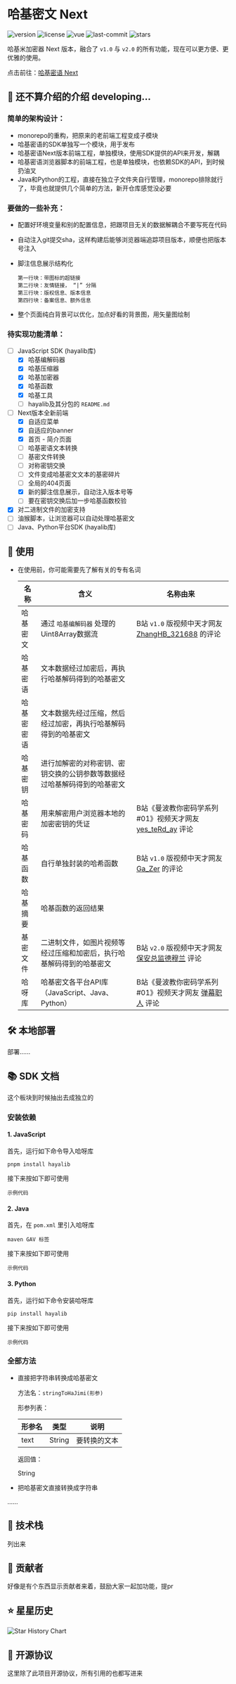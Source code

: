 # 哈基密文 Next

![version](https://img.shields.io/badge/version-3.0.0-blue) ![license](https://img.shields.io/badge/license-GPLv3-green) ![vue](https://img.shields.io/badge/vue-3.5.x-4FC08D) ![last-commit](https://img.shields.io/github/last-commit/wifi504/translate-ha-jimi) ![stars](https://img.shields.io/github/stars/wifi504/translate-ha-jimi?style=social)

哈基米加密器 Next 版本，融合了 `v1.0` 与 `v2.0` 的所有功能，现在可以更方便、更优雅的使用。

点击前往：[哈基密语 Next](https://lhlnb.top/hajimi)

## 📖 还不算介绍的介绍 developing...

### 简单的架构设计：

- monorepo的重构，把原来的老前端工程变成子模块
- 哈基密语的SDK单独写一个模块，用于发布
- 哈基密语Next版本前端工程，单独模块，使用SDK提供的API来开发，解耦
- 哈基密语浏览器脚本的前端工程，也是单独模块，也依赖SDK的API，到时候扔油叉
- Java和Python的工程，直接在独立子文件夹自行管理，monorepo排除就行了，毕竟也就提供几个简单的方法，新开仓库感觉没必要

### 要做的一些补充：

- 配置好环境变量和别的配置信息，把跟项目无关的数据解耦合不要写死在代码

- 自动注入git提交sha，这样构建后能够浏览器端追踪项目版本，顺便也把版本号注入

- 脚注信息展示结构化

  ```
  第一行块：带图标的超链接
  第二行块：友情链接， “|” 分隔
  第三行块：版权信息、版本信息
  第四行块：备案信息、额外信息
  ```

- 整个页面纯白背景可以优化，加点好看的背景图，用矢量图绘制

### 待实现功能清单：

- [ ] JavaScript SDK (hayalib库)
  - [x] 哈基编解码器
  - [x] 哈基压缩器
  - [x] 哈基加密器
  - [x] 哈基函数
  - [x] 哈基工具
  - [ ] hayalib及其分包的 `README.md`
- [ ] Next版本全新前端
  - [x] 自适应菜单
  - [x] 自适应的banner
  - [x] 首页 - 简介页面
  - [ ] 哈基密语文本转换
  - [ ] 基密文件转换
  - [ ] 对称密钥交换
  - [ ] 文件变成哈基密文文本的基密碎片
  - [ ] 全局的404页面
  - [x] 新的脚注信息展示，自动注入版本号等
  - [ ] 要在密钥交换后加一步哈基函数校验

- [x] 对二进制文件的加密支持
- [ ] 油猴脚本，让浏览器可以自动处理哈基密文
- [ ] Java、Python平台SDK (hayalib库)

## 🚀 使用

- 在使用前，你可能需要先了解有关的专有名词

  | 名称       | 含义                                                         | 名称由来                                                     |
  | ---------- | ------------------------------------------------------------ | ------------------------------------------------------------ |
  | 哈基密文   | 通过 `哈基编解码器` 处理的Uint8Array数据流                   | B站 `v1.0` 版视频中天才网友 [ZhangHB_321688](https://space.bilibili.com/488486599) 的评论 |
  | 哈基密语   | 文本数据经过加密后，再执行哈基解码得到的哈基密文             |                                                              |
  | 哈基密密语 | 文本数据先经过压缩，然后经过加密，再执行哈基解码得到的哈基密文 |                                                              |
  | 哈基密钥   | 进行加解密的对称密钥、密钥交换的公钥参数等数据经过哈基解码得到的哈基密文 |                                                              |
  | 哈基密码   | 用来解密用户浏览器本地的加密密钥的凭证                       | B站《曼波教你密码学系列#01》视频天才网友 [yes_teRd_ay](https://space.bilibili.com/152106169) 评论 |
  | 哈基函数   | 自行单独封装的哈希函数                                       | B站 `v1.0` 版视频中天才网友 [Ga_Zer](https://space.bilibili.com/325379055) 的评论 |
  | 哈基摘要   | 哈基函数的返回结果                                           |                                                              |
  | 基密文件   | 二进制文件，如图片视频等经过压缩和加密后，执行哈基解码得到的哈基密文 | B站 `v2.0` 版视频中天才网友 [保安总监德穆兰](https://space.bilibili.com/3493117265185483) 评论 |
  | 哈呀库     | 哈基密文各平台API库（JavaScript、Java、Python）              | B站《曼波教你密码学系列#01》视频天才网友 [弹幕职人](https://space.bilibili.com/9611100) 评论 |

## 🛠️ 本地部署

部署……

## 📚 SDK 文档

这个板块到时候抽出去成独立的

### 安装依赖

#### 1. JavaScript

首先，运行如下命令导入哈呀库

```
pnpm install hayalib
```

接下来按如下即可使用

```
示例代码
```

#### 2. Java

首先，在 `pom.xml` 里引入哈呀库

```
maven GAV 标签
```

接下来按如下即可使用

```
示例代码
```

#### 3. Python

首先，运行如下命令安装哈呀库

```
pip install hayalib
```

接下来按如下即可使用

```
示例代码
```

### 全部方法

- 直接把字符串转换成哈基密文

  方法名：`stringToHaJimi(形参)`

  形参列表：

  | 形参名 | 类型   | 说明         |
  | ------ | ------ | ------------ |
  | text   | String | 要转换的文本 |

  返回值：

  String

- 把哈基密文直接转换成字符串

……

## 🧩 技术栈

列出来

## 🤝 贡献者

好像是有个东西显示贡献者来着，鼓励大家一起加功能，提pr

## ⭐ 星星历史

![Star History Chart](https://api.star-history.com/svg?repos=wifi504/translate-ha-jimi&type=Date)

## 📜 开源协议

这里除了此项目开源协议，所有引用的也都写进来
